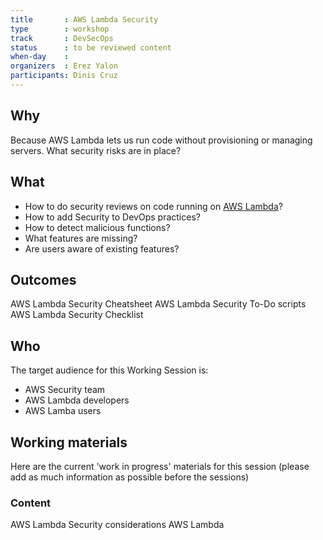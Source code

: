 ```yaml
---
title       : AWS Lambda Security
type        : workshop
track       : DevSecOps
status      : to be reviewed content
when-day    :
organizers  : Erez Yalon
participants: Dinis Cruz
---
```



## Why

Because AWS Lambda lets us run code without provisioning or managing servers. What security risks are in place?

## What

 - How to do security reviews on code running on [AWS Lambda](https://aws.amazon.com/lambda)?
 - How to add Security to DevOps practices?
 - How to detect malicious functions?
 - What features are missing?
 - Are users aware of existing features?
 
## Outcomes

AWS Lambda Security Cheatsheet
AWS Lambda Security To-Do scripts
AWS Lambda Security Checklist

## Who

The target audience for this Working Session is:

- AWS Security team
- AWS Lambda developers
- AWS Lamba users

## Working materials

Here are the current 'work in progress' materials for this session (please add as much information as possible before the sessions)

### Content

AWS Lambda Security considerations
AWS Lambda
